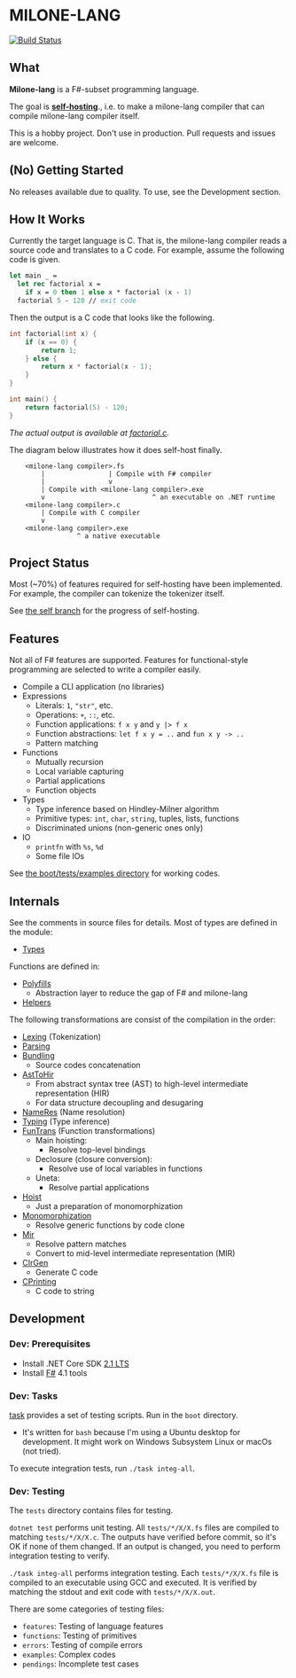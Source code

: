 # MILONE-LANG

[![Build Status](https://travis-ci.org/vain0x/milone-lang.svg?branch=master)](https://travis-ci.org/vain0x/milone-lang)

## What

**Milone-lang** is a F#-subset programming language.

The goal is **[self-hosting](https://en.wikipedia.org/wiki/Self-hosting)**., i.e. to make a milone-lang compiler that can compile milone-lang compiler itself.

This is a hobby project. Don't use in production. Pull requests and issues are welcome.

## (No) Getting Started

No releases available due to quality. To use, see the Development section.

## How It Works

Currently the target language is C. That is, the milone-lang compiler reads a source code and translates to a C code. For example, assume the following code is given.

```fsharp
let main _ =
  let rec factorial x =
    if x = 0 then 1 else x * factorial (x - 1)
  factorial 5 - 120 // exit code
```

Then the output is a C code that looks like the following.

```c
int factorial(int x) {
    if (x == 0) {
        return 1;
    } else {
        return x * factorial(x - 1);
    }
}

int main() {
    return factorial(5) - 120;
}
```

*The actual output is available at [factorial.c](./boot/tests/examples/factorial/factorial.c).*

The diagram below illustrates how it does self-host finally.

```
    <milone-lang compiler>.fs
        |                | Compile with F# compiler
        |                v
        | Compile with <milone-lang compiler>.exe
        v                           ^ an executable on .NET runtime
    <milone-lang compiler>.c
        | Compile with C compiler
        v
    <milone-lang compiler>.exe
                 ^ a native executable
```

## Project Status

Most (~70%) of features required for self-hosting have been implemented. For example, the compiler can tokenize the tokenizer itself.

See [the self branch](https://github.com/vain0x/milone-lang/tree/self/boot/tests/examples/MiloneLang) for the progress of self-hosting.

## Features

Not all of F# features are supported. Features for functional-style programming are selected to write a compiler easily.

- Compile a CLI application (no libraries)
- Expressions
    - Literals: `1`, `"str"`, etc.
    - Operations: `+`, `::`, etc.
    - Function applications: `f x y` and `y |> f x`
    - Function abstractions: `let f x y = ..` and `fun x y -> ..`
    - Pattern matching
- Functions
    - Mutually recursion
    - Local variable capturing
    - Partial applications
    - Function objects
- Types
    - Type inference based on Hindley-Milner algorithm
    - Primitive types: `int`, `char`, `string`, tuples, lists, functions
    - Discriminated unions (non-generic ones only)
- IO
    - `printfn` with `%s`, `%d`
    - Some file IOs

See [the boot/tests/examples directory](./boot/tests/examples) for working codes.

## Internals

See the comments in source files for details. Most of types are defined in the module:

- [Types](boot/MiloneLang/Types.fs)

Functions are defined in:

- [Polyfills](boot/MiloneLang/Polyfill.fs)
    - Abstraction layer to reduce the gap of F# and milone-lang
- [Helpers](boot/MiloneLang/Helpers.fs)

The following transformations are consist of the compilation in the order:

- [Lexing](boot/MiloneLang/Lexing.fs) (Tokenization)
- [Parsing](boot/MiloneLang/Parsing.fs)
- [Bundling](boot/MiloneLang/Bundling.fs)
    - Source codes concatenation
- [AstToHir](boot/MiloneLang/AstToHir.fs)
    - From abstract syntax tree (AST) to high-level intermediate representation (HIR)
    - For data structure decoupling and desugaring
- [NameRes](boot/MiloneLang/NameRes.fs) (Name resolution)
- [Typing](boot/MiloneLang/Typing.fs) (Type inference)
- [FunTrans](boot/MiloneLang/FunTrans.fs) (Function transformations)
    - Main hoisting:
        - Resolve top-level bindings
    - Declosure (closure conversion):
        - Resolve use of local variables in functions
    - Uneta:
        - Resolve partial applications
- [Hoist](boot/MiloneLang/Hoist.fs)
    - Just a preparation of monomorphization
- [Monomorphization](boot/MiloneLang/Monomorphization.fs)
    - Resolve generic functions by code clone
- [Mir](boot/MiloneLang/Mir.fs)
    - Resolve pattern matches
    - Convert to mid-level intermediate representation (MIR)
- [CIrGen](boot/MiloneLang/CIrGen.fs)
    - Generate C code
- [CPrinting](boot/MiloneLang/CPrinting.fs)
    - C code to string

## Development

### Dev: Prerequisites

- Install .NET Core SDK [2.1 LTS](https://dotnet.microsoft.com/download/dotnet-core/2.1)
- Install [F#](http://ionide.io/#requirements) 4.1 tools

### Dev: Tasks

[task](./boot/task) provides a set of testing scripts. Run in the `boot` directory.

- It's written for `bash` because I'm using a Ubuntu desktop for development. It might work on Windows Subsystem Linux or macOs (not tried).

To execute integration tests, run `./task integ-all`.

### Dev: Testing

The `tests` directory contains files for testing.

`dotnet test` performs unit testing. All `tests/*/X/X.fs` files are compiled to matching `tests/*/X/X.c`. The outputs have verified before commit, so it's OK if none of them changed. If an output is changed, you need to perform integration testing to verify.

`./task integ-all` performs integration testing. Each `tests/*/X/X.fs` file is compiled to an executable using GCC and executed. It is verified by matching the stdout and exit code with `tests/*/X/X.out`.

There are some categories of testing files:

- `features`: Testing of language features
- `functions`: Testing of primitives
- `errors`: Testing of compile errors
- `examples`: Complex codes
- `pendings`: Incomplete test cases
